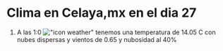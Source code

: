 # Clima en Celaya,mx en el dia 27

1. A las 1:0 !["icon weather"](http://openweathermap.org/img/w/03n.png) tenemos una temperatura de 14.05 C con nubes dispersas y  vientos de 0.65 y nubosidad al 40%
